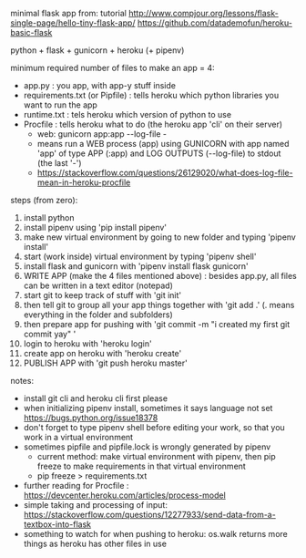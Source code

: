 minimal flask app from:
tutorial http://www.compjour.org/lessons/flask-single-page/hello-tiny-flask-app/
https://github.com/datademofun/heroku-basic-flask

python + flask + gunicorn + heroku (+ pipenv)

minimum required number of files to make an app = 4:
- app.py : you app, with app-y stuff inside
- requirements.txt (or Pipfile) : tells heroku which python libraries you want to run the app
- runtime.txt : tels heroku which version of python to use
- Procfile : tells heroku what to do (the heroku app 'cli' on their server)
    - web: gunicorn app:app --log-file -
    - means run a WEB process (app) using GUNICORN with app named 'app' of type APP (:app) and LOG OUTPUTS (--log-file) to stdout (the last '-')
    - https://stackoverflow.com/questions/26129020/what-does-log-file-mean-in-heroku-procfile

steps (from zero):
1. install python
2. install pipenv using 'pip install pipenv'
3. make new virtual environment by going to new folder and typing 'pipenv install'
4. start (work inside) virtual environment by typing 'pipenv shell'
5. install flask and gunicorn with 'pipenv install flask gunicorn'
6. WRITE APP (make the 4 files mentioned above) : besides app.py, all files can be written in a text editor (notepad)
7. start git to keep track of stuff with 'git init'
8. then tell git to group all your app things together with 'git add .' (. means everything in the folder and subfolders)
9. then prepare app for pushing with 'git commit -m "i created my first git commit yay" '
10. login to heroku with 'heroku login'
11. create app on heroku with 'heroku create'
12. PUBLISH APP with 'git push heroku master'

notes:
- install git cli and heroku cli first please
- when initializing pipenv install, sometimes it says language not set https://bugs.python.org/issue18378
- don't forget to type pipenv shell before editing your work, so that you work in a virtual environment
- sometimes pipfile and pipfile.lock is wrongly generated by pipenv
    - current method: make virtual environment with pipenv, then pip freeze to make requirements in that virtual environment
    - pip freeze > requirements.txt
- further reading for Procfile : https://devcenter.heroku.com/articles/process-model
- simple taking and processing of input: https://stackoverflow.com/questions/12277933/send-data-from-a-textbox-into-flask
- something to watch for when pushing to heroku: os.walk returns more things as heroku has other files in use
